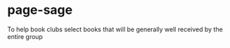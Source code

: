 # page-sage
To help book clubs select books that will be generally well received by the entire group
